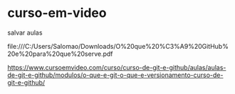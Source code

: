 # curso-em-video
salvar aulas 

file:///C:/Users/Salomao/Downloads/O%20que%20%C3%A9%20GitHub%20e%20para%20que%20serve.pdf

https://www.cursoemvideo.com/curso/curso-de-git-e-github/aulas/aulas-de-git-e-github/modulos/o-que-e-git-o-que-e-versionamento-curso-de-git-e-github/
